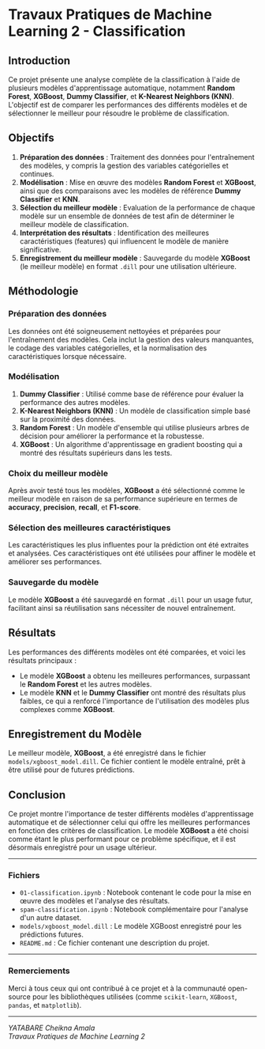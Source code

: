 # Travaux Pratiques de Machine Learning 2 - Classification

## Introduction
Ce projet présente une analyse complète de la classification à l'aide de plusieurs modèles d'apprentissage automatique, notamment **Random Forest**, **XGBoost**, **Dummy Classifier**, et **K-Nearest Neighbors (KNN)**. L'objectif est de comparer les performances des différents modèles et de sélectionner le meilleur pour résoudre le problème de classification.

## Objectifs
1. **Préparation des données** : Traitement des données pour l'entraînement des modèles, y compris la gestion des variables catégorielles et continues.
2. **Modélisation** : Mise en œuvre des modèles **Random Forest** et **XGBoost**, ainsi que des comparaisons avec les modèles de référence **Dummy Classifier** et **KNN**.
3. **Sélection du meilleur modèle** : Evaluation de la performance de chaque modèle sur un ensemble de données de test afin de déterminer le meilleur modèle de classification.
4. **Interprétation des résultats** : Identification des meilleures caractéristiques (features) qui influencent le modèle de manière significative.
5. **Enregistrement du meilleur modèle** : Sauvegarde du modèle **XGBoost** (le meilleur modèle) en format `.dill` pour une utilisation ultérieure.

## Méthodologie

### Préparation des données
Les données ont été soigneusement nettoyées et préparées pour l'entraînement des modèles. Cela inclut la gestion des valeurs manquantes, le codage des variables catégorielles, et la normalisation des caractéristiques lorsque nécessaire.

### Modélisation
1. **Dummy Classifier** : Utilisé comme base de référence pour évaluer la performance des autres modèles.
2. **K-Nearest Neighbors (KNN)** : Un modèle de classification simple basé sur la proximité des données.
3. **Random Forest** : Un modèle d'ensemble qui utilise plusieurs arbres de décision pour améliorer la performance et la robustesse.
4. **XGBoost** : Un algorithme d'apprentissage en gradient boosting qui a montré des résultats supérieurs dans les tests.

### Choix du meilleur modèle
Après avoir testé tous les modèles, **XGBoost** a été sélectionné comme le meilleur modèle en raison de sa performance supérieure en termes de **accuracy**, **precision**, **recall**, et **F1-score**. 

### Sélection des meilleures caractéristiques
Les caractéristiques les plus influentes pour la prédiction ont été extraites et analysées. Ces caractéristiques ont été utilisées pour affiner le modèle et améliorer ses performances.

### Sauvegarde du modèle
Le modèle **XGBoost** a été sauvegardé en format `.dill` pour un usage futur, facilitant ainsi sa réutilisation sans nécessiter de nouvel entraînement.

## Résultats
Les performances des différents modèles ont été comparées, et voici les résultats principaux :
- Le modèle **XGBoost** a obtenu les meilleures performances, surpassant le **Random Forest** et les autres modèles.
- Le modèle **KNN** et le **Dummy Classifier** ont montré des résultats plus faibles, ce qui a renforcé l'importance de l'utilisation des modèles plus complexes comme **XGBoost**.

## Enregistrement du Modèle
Le meilleur modèle, **XGBoost**, a été enregistré dans le fichier `models/xgboost_model.dill`. Ce fichier contient le modèle entraîné, prêt à être utilisé pour de futures prédictions.

## Conclusion
Ce projet montre l'importance de tester différents modèles d'apprentissage automatique et de sélectionner celui qui offre les meilleures performances en fonction des critères de classification. Le modèle **XGBoost** a été choisi comme étant le plus performant pour ce problème spécifique, et il est désormais enregistré pour un usage ultérieur.

---

### Fichiers
- `01-classification.ipynb` : Notebook contenant le code pour la mise en œuvre des modèles et l'analyse des résultats.
- `spam-classification.ipynb` : Notebook complémentaire pour l'analyse d'un autre dataset.
- `models/xgboost_model.dill` : Le modèle XGBoost enregistré pour les prédictions futures.
- `README.md` : Ce fichier contenant une description du projet.

---

### Remerciements
Merci à tous ceux qui ont contribué à ce projet et à la communauté open-source pour les bibliothèques utilisées (comme `scikit-learn`, `XGBoost`, `pandas`, et `matplotlib`).

---

*YATABARE Cheikna Amala*  
*Travaux Pratiques de Machine Learning 2*
